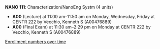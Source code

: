 **NANO 111**: Characterization/NanoEng Systm (4 units)

- **A00** (Lecture) at 11:00 am–11:50 am on Monday, Wednesday, Friday at CENTR 222 by Vecchio, Kenneth S (A00476889)
- **A00** (Final Exam) at 11:30 am–2:29 pm on Monday at CENTR 222 by Vecchio, Kenneth S (A00476889)

[Enrollment numbers over time](./NANO111.tsv)

